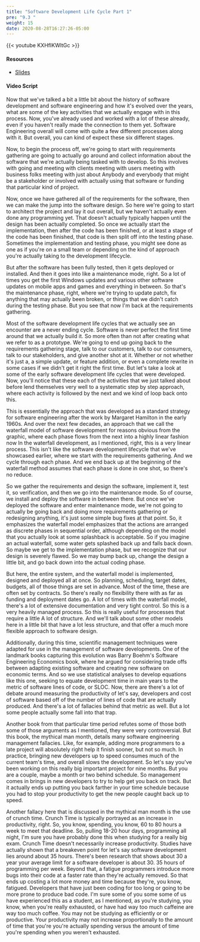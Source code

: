 ```yaml
---
title: "Software Development Life Cycle Part 1"
pre: "9.3 "
weight: 15
date: 2020-08-28T16:27:26-05:00
---
```


{{< youtube KXHfIKWltGc >}}

#### Resources
* [Slides](slides/9-SoftwareEngineering.pdf)

#### Video Script

Now that we've talked a bit a little bit about the history of software development and software engineering and how it's evolved over the years, what are some of the key activities that we actually engage with in this process. Now, you've already used and worked with a lot of these already, even if you haven't really made the connection to them yet. Software Engineering overall will come with quite a few different processes along with it. But overall, you can kind of expect these six different stages. 

Now, to begin the process off, we're going to start with requirements gathering are going to actually go around and collect information about the software that we're actually being tasked with to develop. So this involves with going and meeting with clients meeting with users meeting with business folks meeting with just about Anybody and everybody that might be a stakeholder or involved with actually using that software or funding that particular kind of project. 

Now, once we have gathered all of the requirements for the software, then we can make the jump into the software design. So here we're going to start to architect the project and lay it out overall, but we haven't actually even done any programming yet. That doesn't actually typically happen until the design has been actually completed. So once we actually start the implementation, then after the code has been finished, or at least a stage of the code has been finished, that code is then split off into the testing phase. Sometimes the implementation and testing phase, you might see done as one as if you're on a small team or depending on the kind of approach you're actually taking to the development lifecycle. 

But after the software has been fully tested, then it gets deployed or installed. And then it goes into like a maintenance mode, right. So a lot of times you get the first Windows updates and various other software updates on mobile apps and games and everything in between. So that's the maintenance phase, right, where we're trying to update patch, fix anything that may actually been broken, or things that we didn't catch during the testing phase. But you see that now I'm back at the requirements gathering. 

Most of the software development life cycles that we actually see an encounter are a never ending cycle. Software is never perfect the first time around that we actually build it. So more often than not after creating what we refer to as a prototype. We're going to end up going back to the requirements gathering stage, talk to our customers, talk to our consumers, talk to our stakeholders, and give another shot at it. Whether or not whether it's just a, a simple update, or feature addition, or even a complete rewrite in some cases if we didn't get it right the first time. But let's take a look at some of the early software development life cycles that were developed. Now, you'll notice that these each of the activities that we just talked about before lend themselves very well to a systematic step by step approach, where each activity is followed by the next and we kind of loop back onto this. 

This is essentially the approach that was developed as a standard strategy for software engineering after the work by Margaret Hamilton in the early 1960s. And over the next few decades, an approach that we call the waterfall model of software development for reasons obvious from the graphic, where each phase flows from the next into a highly linear fashion now In the waterfall development, as I mentioned, right, this is a very linear process. This isn't like the software development lifecycle that we've showcased earlier, where we start with the requirements gathering. And we cycle through each phase. And we end back up at the beginning of the waterfall method assumes that each phase is done in one shot, so there's no reduce. 

So we gather the requirements and design the software, implement it, test it, so verification, and then we go into the maintenance mode. So of course, we install and deploy the software in between there. But once we've deployed the software and enter maintenance mode, we're not going to actually be going back and doing more requirements gathering or redesigning anything, it's just some simple bug fixes at that point. So, it emphasizes the waterfall model emphasizes that the actions are arranged as discrete phases in sequential order, although depending on the model that you actually look at some splashback is acceptable. So if you imagine an actual waterfall, some water gets splashed back up and falls back down. So maybe we get to the implementation phase, but we recognize that our design is severely flawed. So we may bump back up, change the design a little bit, and go back down into the actual coding phase. 

But here, the entire system, and the waterfall model is implemented, designed and deployed all at once. So planning, scheduling, target dates, budgets, all of those things are set in advance. Most of the time, these are often set by contracts. So there's really no flexibility there with as far as funding and deployment dates go. A lot of times with the waterfall model, there's a lot of extensive documentation and very tight control. So this is a very heavily managed process. So this is really useful for processes that require a little A lot of structure. And we'll talk about some other models here in a little bit that have a lot less structure, and that offer a much more flexible approach to software design. 

Additionally, during this time, scientific management techniques were adapted for use in the management of software developments. One of the landmark books capturing this evolution was Barry Boehm's Software Engineering Economics book, where he argued for considering trade offs between adapting existing software and creating new software on economic terms. And so we use statistical analyses to develop equations like this one, seeking to equate development time in main years to the metric of software lines of code, or SLOC. Now, there are there's a lot of debate around measuring the productivity of let's say, developers and cost of software based off of the number of lines of code that are actually produced. And there's a lot of fallacies behind that metric as well. But a lot some people actually some fall into that trap. 

Another book from that particular time period refutes some of those both some of those arguments as I mentioned, they were very controversial. But this book, the mythical man month, details many software engineering management fallacies. Like, for example, adding more programmers to a late project will absolutely right help it finish sooner, but not so much. In practice, bringing new developers up to speed consumes much of the current team's time, and overall slows the development. So let's say you've been working on this really big important project for nine months. But you are a couple, maybe a month or two behind schedule. So management comes in brings in new developers to try to help get you back on track. But it actually ends up putting you back farther in your time schedule because you had to stop your productivity to get the new people caught back up to speed. 

Another fallacy here that is discussed in the mythical man month is the use of crunch time. Crunch Time is typically portrayed as an increase in productivity, right. So, you know, spending, you know, 60 to 80 hours a week to meet that deadline. So, pulling 18-20 hour days, programming all night, I'm sure you have probably done this when studying for a really big exam. Crunch Time doesn't necessarily increase productivity. Studies have actually shown that a breakeven point for let's say software development lies around about 35 hours. There's been research that shows about 30 a year your average limit for a software developer is about 30. 35 hours of programming per week. Beyond that, a fatigue programmers introduce more bugs into their code at a faster rate than they're actually removed. So that ends up costing a lot more money and time because they're, you know, fatigued. Developers that have just been coding for too long or going to be more prone to produce bad code. I'm sure some of you some some of us have experienced this as a student, as I mentioned, as you're studying, you know, when you're really exhausted, or have had way too much caffeine are way too much coffee. You may not be studying as efficiently or or productive. Your productivity may not increase proportionally to the amount of time that you're you're actually spending versus the amount of time you're spending when you weren't exhausted. 

